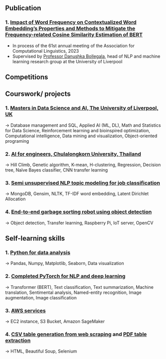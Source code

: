 ## Publication
### 1. [Impact of Word Frequency on Contextualized Word Embedding’s Properties and Methods to Mitigate the Frequency-related Cosine Similarity Estimation of BERT](https://github.com/saeth40/Mitigate-the-impact-of-word-frequency-on-under-and-over-cosine-similarity-estimation-of-BERT)
- In process of the 61st annual meeting of the Association for Computational Linguistics, 2023
- Supervised by [Professor Danushka Bollegala](https://danushka.net/), head of NLP and machine learning research group at the University of Liverpool

## Competitions

## Courswork/ projects
### 1. [Masters in Data Science and AI, The University of Liverpool, UK](https://github.com/saeth40/MSc-Data-Science-and-AI-U-of-Liverpool) 
-> Database management and SQL,  Applied AI (ML, DL), Math and Statistics for Data Science, Reinforcement learning and bioinspired optimization, Computational intelligence, Data mining and visualization, Object-oriented programing
### 2. [AI for engineers, Chulalongkorn University, Thailand](https://github.com/saeth40/AI-for-Engineers-Chulalongkorn-University-2019)
-> Hill Climb, Genetic algorithm, K-mean, H-clustering, Regression, Decision tree, Naïve Bayes classifier, CNN transfer learning
### 3. [Semi unsupervised NLP topic modeling for job classification](https://github.com/saeth40/Semi-unsupervised-NLP-topic-modeling-Latent-Dirichlet-Allocation) 
-> MongoDB, Gensim, NLTK, TF-IDF word embedding, Latent Dirichlet Allocation
### 4. [End-to-end garbage sorting robot using object detection](https://github.com/saeth40/Garbage-Sorting-Robot-Using-Object-Detection)
-> Object detection, Transfer learning, Raspberry Pi, IoT server, OpenCV

## Self-learning skills
### 1. [Python for data analysis](https://github.com/saeth40/Python-for-data-analysis-by-Wes-McKinney)
-> Pandas, Numpy, Matplotlib, Seaborn, Data visualization
### 2. [Completed PyTorch for NLP and deep learning](https://github.com/saeth40)
-> Transformer (BERT), Text classification, Text summarization, Machine translation, Sentimental analysis, Named-entity recognition, Image augmentation, Image classification
### 3. [AWS services](https://github.com/saeth40)
-> EC2 instance, S3 Bucket, Amazon SageMaker
### 4. [CSV table generation from web scraping](https://github.com/saeth40/Python-web-scraper-csv-export) and [PDF table extraction](https://github.com/saeth40/Tables-extraction-from-pdf-with-Python)
-> HTML, Beautiful Soup, Selenium



<!--
**saeth40/saeth40** is a ✨ _special_ ✨ repository because its `README.md` (this file) appears on your GitHub profile.

Here are some ideas to get you started:

- 🔭 I’m currently working on ...
- 🌱 I’m currently learning ...
- 👯 I’m looking to collaborate on ...
- 🤔 I’m looking for help with ...
- 💬 Ask me about ...
- 📫 How to reach me: ...
- 😄 Pronouns: ...
- ⚡ Fun fact: ...
-->
